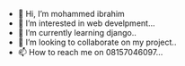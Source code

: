 - 👋 Hi, I’m mohammed ibrahim 
- 👀 I’m interested in web develpment...
- 🌱 I’m currently learning django..
- 💞️ I’m looking to collaborate on my project..
- 📫 How to reach me on 08157046097...

<!---
mohammedimk/mohammedimk is a ✨ special ✨ repository because its `README.md` (this file) appears on your GitHub profile.
You can click the Preview link to take a look at your changes.
--->
